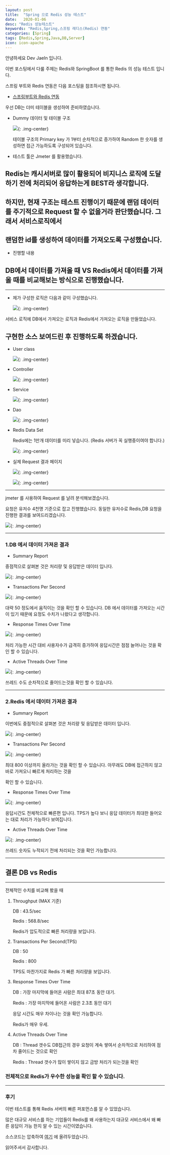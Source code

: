 ```yaml
---
layout: post
title:  "Spring 으로 Redis 성능 테스트"
date:   2020-01-06
desc: "Redis 성능테스트"
keywords: "Redis,Spring,스프링 레디스(Redis) 연동"
categories: [Spring]
tags: [Redis,Spring,Java,DB,Server]
icon: icon-apache
---
```

안녕하세요 Dev JaeIn 입니다.

이번 포스팅에서 다룰 주제는 Redis와 SpringBoot 를 통한 Redis 의 성능 테스트 입니다.

스프링 부트와 Redis 연동은 다음 포스팅을 참조하시면 됩니다.

- [스프링부트와 Redis 연동](https://jjjwodls.github.io/spring/2020/01/06/Redis-Spring-Connect.html)

우선 DB는 더미 테이블을 생성하여 준비하였습니다.

* Dummy 데이터 및 테이블 구조
  
  ![](/assets/img/blog/2020-01-06-Redis-Performance/2020-01-06-13-08-35.png){: .img-center} 

  테이블 구조의 Primary key 가 1부터 순차적으로 증가하여 Random 한 숫자를 생성하면 접근 가능하도록 구성되어 있습니다.

* 테스트 툴은 Jmeter 를 활용했습니다.

## Redis는 캐시서버로 많이 활용되어 비지니스 로직에 도달하기 전에 처리되어 응답하는게 BEST라 생각합니다.

## 하지만, 현재 구조는 테스트 진행이기 때문에 랜덤 데이터를 주기적으로 Request 할 수 없을거라 판단했습니다. 그래서 서비스로직에서 

## 랜덤한 id를 생성하여 데이터를 가져오도록 구성했습니다. 

* 진행할 내용

## DB에서 데이터를 가져올 때 VS Redis에서 데이터를 가져 올 때를 비교해보는 방식으로 진행했습니다.

***

* 제가 구성한 로직은 다음과 같이 구성했습니다.
  
  ![](/assets/img/blog/2020-01-06-Redis-Performance/2020-01-06-13-13-40.png){: .img-center} 
  
서비스 로직에 DB에서 가져오는 로직과 Redis에서 가져오는 로직을 만들었습니다.

## 구현한 소스 보여드린 후 진행하도록 하겠습니다.

* User class
  
  ![](/assets/img/blog/2020-01-06-Redis-Performance/2020-01-06-14-41-44.png){: .img-center} 

* Controller
  
  ![](/assets/img/blog/2020-01-06-Redis-Performance/2020-01-06-14-43-29.png){: .img-center} 

* Service
 
  ![](/assets/img/blog/2020-01-06-Redis-Performance/2020-01-06-14-43-47.png){: .img-center} 

* Dao
  
  ![](/assets/img/blog/2020-01-06-Redis-Performance/2020-01-06-14-38-58.png){: .img-center} 

* Redis Data Set
  
  Redis에는 1만개 데이터를 미리 넣습니다. (Redis 서버가 꼭 실행중이여야 합니다.)

  ![](/assets/img/blog/2020-01-06-Redis-Performance/2020-01-06-14-40-49.png){: .img-center} 

* 실제 Request 결과 페이지
  
  ![](/assets/img/blog/2020-01-06-Redis-Performance/2020-01-06-14-45-45.png){: .img-center} 

  ![](/assets/img/blog/2020-01-06-Redis-Performance/2020-01-06-14-46-00.png){: .img-center} 

***

jmeter 를 사용하여 Request 를 날려 분석해보겠습니다.

요청은 유저수 4천명 기준으로 잡고 진행했습니다. 동일한 유저수로 Redis,DB 요청을 진행한 결과를 보여드리겠습니다.

![](/assets/img/blog/2020-01-06-Redis-Performance/2020-01-06-13-31-56.png){: .img-center} 

***

### 1.DB 에서 데이터 가져온 결과 

* Summary Report

중점적으로 살펴본 것은 처리량 및 응답받은 데이터 입니다.

![](/assets/img/blog/2020-01-06-Redis-Performance/2020-01-06-13-41-46.png){: .img-center} 

* Transactions Per Second

![](/assets/img/blog/2020-01-06-Redis-Performance/2020-01-06-13-45-40.png){: .img-center} 

대략 50 정도에서 움직이는 것을 확인 할 수 있습니다. DB 에서 데이터를 가져오는 시간이 있기 때문에 요정도 수치가 나왔다고 생각합니다.

* Response Times Over Time

![](/assets/img/blog/2020-01-06-Redis-Performance/2020-01-06-13-48-16.png){: .img-center} 

처리 가능한 시간 대비 사용자수가 급격히 증가하여 응답시간은 점점 늘어나는 것을 확인 할 수 있습니다.

* Active Threads Over Time

![](/assets/img/blog/2020-01-06-Redis-Performance/2020-01-06-13-49-14.png){: .img-center} 

쓰레드 수도 순차적으로 줄어드는것을 확인 할 수 있습니다.

***

### 2.Redis 에서 데이터 가져온 결과 

* Summary Report

이번에도 중점적으로 살펴본 것은 처리량 및 응답받은 데이터 입니다.

![](/assets/img/blog/2020-01-06-Redis-Performance/2020-01-06-13-50-53.png){: .img-center} 

* Transactions Per Second

![](/assets/img/blog/2020-01-06-Redis-Performance/2020-01-06-13-51-44.png){: .img-center} 

최대 800 이상까지 올라가는 것을 확인 할 수 있습니다. 아무래도 DB에 접근하지 않고 바로 가져오니 빠르게 처리하는 것을

확인 할 수 있습니다.

* Response Times Over Time

![](/assets/img/blog/2020-01-06-Redis-Performance/2020-01-06-13-51-54.png){: .img-center} 

응답시간도 전체적으로 빠른편 입니다. TPS가 높다 보니 응답 데이터가 최대한 들어오는 대로 처리가 가능하다 보여집니다.

* Active Threads Over Time

![](/assets/img/blog/2020-01-06-Redis-Performance/2020-01-06-13-52-12.png){: .img-center} 

쓰레드 숫자도 누적되기 전에 처리되는 것을 확인 가능합니다.

***

## 결론 DB vs Redis

***

전체적인 수치를 비교해 봤을 때 

1. Throughput (MAX 기준)

      DB : 43.5/sec

      Redis : 568.8/sec

      Redis가 압도적으로 빠른 처리량을 보입니다.

2. Transactions Per Second(TPS)
   
      DB : 50 

      Redis : 800 

      TPS도 마찬가지로 Redis 가 빠른 처리량을 보입니다.

3. Response Times Over Time

      DB : 가장 마지막에 들어온 사람은 최대 87초 동안 대기.

      Redis : 가장 마지막에 들어온 사람은 2.3초 동안 대기

      응답 시간도 매우 차이나는 것을 확인 가능합니다.

      Redis가 매우 우세.

4. Active Threads Over Time

      DB : Thread 갯수도 DB접근의 경우 요청이 계속 쌓여서 순차적으로 처리하여 점차 줄어드는 것으로 확인
      
      Redis : Thread 갯수가 많이 쌓이지 않고 금방 처리가 되는것을 확인

### 전체적으로 Redis가 우수한 성능을 확인 할 수 있습니다.

***

### 후기

이번 테스트를 통해 Redis 서버의 빠른 퍼포먼스를 알 수 있었습니다.

많은 대규모 서비스를 하는 기업들이 Redis를 왜 사용하는지 대규모 서비스에서 왜 빠른 응답이 가능 한지 알 수 있는 시간이였습니다.

소스코드는 압축하여 [여기](https://github.com/jjjwodls/Study/tree/master/RedisCompareDB) 에 올려두었습니다.

읽어주셔서 감사합니다. 


